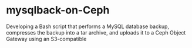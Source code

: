 # mysqlback-on-Ceph
Developing a Bash script that performs a MySQL database backup, compresses the backup into a tar archive, and uploads it to a Ceph Object Gateway using an S3-compatible 
